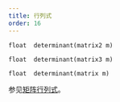 ```yaml
---
title: 行列式
order: 16
---
```

`float  determinant(matrix2 m)`

`float  determinant(matrix3 m)`

`float  determinant(matrix m)`

参见[矩阵行列式](http://en.wikipedia.org/wiki/Determinant)。